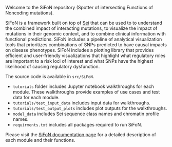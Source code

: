 Welcome to the SiFoN repository (Spotter of intersecting Functions of Noncoding mutations). 

SiFoN is a framework built on top of [Sei](https://github.com/FunctionLab/sei-framework) that can be used to to understand the combined impact of interacting mutations, to visualize the impact of mutations in their genomic context, and to combine clinical information with functional predictions. SiFoN includes a pipeline of analytical visualization tools that prioritizes combinations of SNPs predicted to have causal impacts on disease phenotypes. SiFoN includes a plotting library that provides efficient and user-friendly visualizations that highlight what regulatory roles are important to a risk loci of interest and what SNPs have the highest likelihood of causing regulatory dysfunction. 

The source code is available in `src/SiFoN`. 
* `tutorials` folder includes Jupyter notebook walkthroughs for each module. These walkthroughs provide examples of use cases and test data for each module. 
* `tutorials/test_input_data` includes input data for walkthroughs. 
* `tutorials/test_output_plots` includes plot outputs for the walkthroughs. 
* `model_data` includes Sei sequence class names and chromatin profile names. 
* `requirments.txt` includes all packages required to run SiFoN. 

Please visit the [SiFoN documentation page](https://bmacedo-lgtm.github.io/SiFoN/) for a detailed description of each module and their functions.
